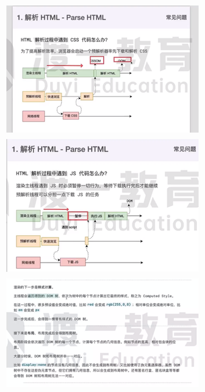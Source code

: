 ![image-20231203230412882](../../images/image-20231203230412882.png)

![image-20231203230739710](../../images/image-20231203230739710.png)

![image-20231203231409749](../../images/image-20231203231409749.png)